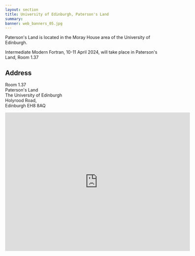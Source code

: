 ```yaml
---
layout: section
title: University of Edinburgh, Paterson's Land
summary: 
banner: web_banners_05.jpg
---
```




Paterson's Land is located in the Moray House area of the University of Edinburgh.


Intermediate Modern Fortran, 10-11 April 2024, will take place in Paterson's Land, Room 1.37

## Address

Room 1.37<br/>
Paterson's Land<br/>
The University of Edinburgh<br/>
Holyrood Road, <br/>
Edinburgh EH8 8AQ

<iframe src="https://www.google.com/maps/embed?pb=!1m14!1m8!1m3!1d8935.876602851113!2d-3.1794264!3d55.9499066!3m2!1i1024!2i768!4f13.1!3m3!1m2!1s0x4887c787dbaf4e4f%3A0xcd0b25472389981!2sPaterson&#39;s%20Land%2C%20The%20University%20of%20Edinburgh!5e0!3m2!1sen!2suk!4v1685713050806!5m2!1sen!2suk" width="600" height="450" style="border:0;" allowfullscreen="" loading="lazy" referrerpolicy="no-referrer-when-downgrade"></iframe>



